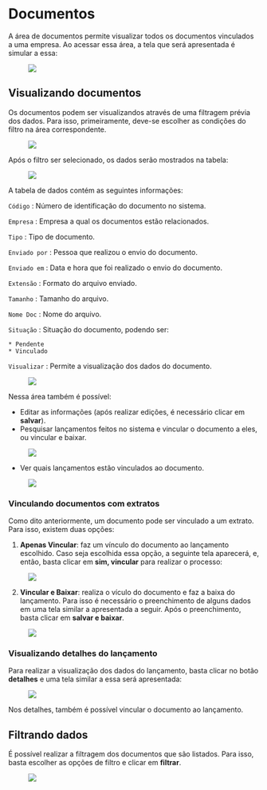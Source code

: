 # Documentos

A área de documentos permite visualizar todos os documentos vinculados a uma empresa. Ao acessar essa área, a tela que será apresentada é simular a essa:

<figure class="images">
    <img src="../../../../assets/prints-operacional/documentos/inicial.jpg" />
</figure>

## Visualizando documentos

Os documentos podem ser visualizandos através de uma filtragem prévia dos dados. Para isso, primeiramente, deve-se escolher as condições do filtro na área correspondente.

<figure class="images">
    <img src="../../../../assets/prints-operacional/documentos/filtro.jpg" />
</figure>

Após o filtro ser selecionado, os dados serão mostrados na tabela:

<figure class="images">
    <img src="../../../../assets/prints-operacional/documentos/painel.jpg" />
</figure>

A tabela de dados contém as seguintes informações:

`Código`
: Número de identificação do documento no sistema.

`Empresa`
: Empresa a qual os documentos estão relacionados.

`Tipo`
: Tipo de documento.

`Enviado por`
: Pessoa que realizou o envio do documento.

`Enviado em`
: Data e hora que foi realizado o envio do documento.

`Extensão`
: Formato do arquivo enviado.

`Tamanho`
: Tamanho do arquivo.

`Nome Doc`
: Nome do arquivo.

`Situação`
: Situação do documento, podendo ser:

    * Pendente
    * Vinculado

`Visualizar`
: Permite a visualização dos dados do documento. 

<figure class="images">
    <img src="../../../../assets/prints-operacional/documentos/visualizando-novo.jpg" />
</figure>

Nessa área também é possível:

* Editar as informações (após realizar edições, é necessário clicar em **salvar**).
* Pesquisar lançamentos feitos no sistema e vincular o documento a eles, ou vincular e baixar.

<figure class="images">
    <img src="../../../../assets/prints-operacional/documentos/visualizando-pesquisar.jpg" />
</figure>

* Ver quais lançamentos estão vinculados ao documento.

<figure class="images">
    <img src="../../../../assets/prints-operacional/documentos/visualizando-vinculos.jpg" />
</figure>

### Vinculando documentos com extratos

Como dito anteriormente, um documento pode ser vinculado a um extrato. Para isso, existem duas opções:

1. **Apenas Vincular**: faz um vínculo do documento ao lançamento escolhido. Caso seja escolhida essa opção, a seguinte tela aparecerá, e, então, basta clicar em **sim, vincular** para realizar o processo:

<figure class="images">
    <img src="../../../../assets/prints-operacional/documentos/apenas-vincular.jpg" />
</figure>

<ol start="2">
  <li><strong>Vincular e Baixar</strong>: realiza o vículo do documento e faz a baixa do lançamento. Para isso é necessário o preenchimento de alguns dados em uma tela similar a apresentada a seguir. Após o preenchimento, basta clicar em <strong>salvar e baixar</strong>.</li>
</ol>

<figure class="images">
    <img src="../../../../assets/prints-operacional/documentos/vincular-baixar.jpg" />
</figure>

### Visualizando detalhes do lançamento

Para realizar a visualização dos dados do lançamento, basta clicar no botão **detalhes** e uma tela similar a essa será apresentada:

<figure class="images">
    <img src="../../../../assets/prints-operacional/documentos/detalhes.jpg" />
</figure>

Nos detalhes, também é possível vincular o documento ao lançamento.

## Filtrando dados

É possível realizar a filtragem dos documentos que são listados. Para isso, basta escolher as opções de filtro e clicar em **filtrar**.

<figure class="images">
    <img src="../../../../assets/prints-operacional/documentos/filtro.jpg" />
</figure>